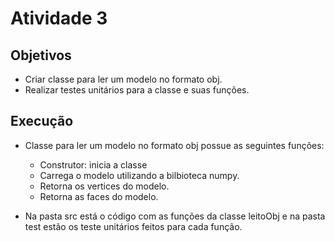 # Atividade 3
## Objetivos

- Criar classe para ler um modelo no formato obj.
- Realizar testes unitários para a classe e suas funções.

## Execução

- Classe para ler um modelo no formato obj possue as seguintes funções:
    - Construtor: inicia a classe
    - Carrega o modelo utilizando a bilbioteca numpy.
    - Retorna os vertices do modelo.
    - Retorna as faces do modelo.

- Na pasta src está o código com as funções da classe leitoObj e na pasta test estão os teste unitários feitos para cada função.